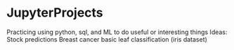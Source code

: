 # JupyterProjects
Practicing using python, sql, and ML to do useful or interesting things
Ideas: 
Stock predictions
Breast cancer
basic leaf classification (iris dataset)
